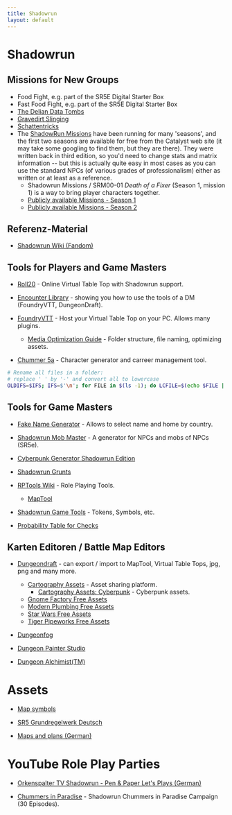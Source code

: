 ```yaml
---
title: Shadowrun
layout: default
---
```


# Shadowrun

## Missions for New Groups

- Food Fight, e.g. part of the SR5E Digital Starter Box
- Fast Food Fight, e.g. part of the SR5E Digital Starter Box
- [The Delian Data Tombs](https://www.gmbinder.com/share/-LL1Ft_k7Kb7q19sKzvq)
- [Gravedirt Slinging](https://www.gmbinder.com/share/-LTKR31YJGiuI7X42DcE)
- [Schattentricks](https://www.drivethrurpg.com/product/292478/Shadowrun-Schattentricks)
- The [ShadowRun Missions](https://forums.shadowruntabletop.com/index.php?topic=26511.0) have been running for many 'seasons', and the first two seasons are available for free from the Catalyst web site (it may take some googling to find them, but they are there). They were written back in third edition, so you'd need to change stats and matrix information -- but this is actually quite easy in most cases as you can use the standard NPCs (of various grades of professionalism) either as written or at least as a reference.
  - Shadowrun Missions / SRM00-01 *Death of a Fixer* (Season 1, mission 1) is a way to bring player characters together.
  - [Publicly available Missions - Season 1](https://www.shadowruntabletop.com/missions/downloads-season-1/)
  - [Publicly available Missions - Season 2](https://www.shadowruntabletop.com/missions/downloads-season-2/)

## Referenz-Material

- [Shadowrun Wiki (Fandom)](https://shadowrun.fandom.com/wiki/Wiki)

## Tools for Players and Game Masters

- [Roll20](https://roll20.net/) - Online Virtual Table Top with Shadowrun support.

- [Encounter Library](https://www.encounterlibrary.com/) - showing you how to use the tools of a DM (FoundryVTT, DungeonDraft).

- [FoundryVTT](https://foundryvtt.com) - Host your Virtual Table Top on your PC. Allows many plugins.
  - [Media Optimization Guide](https://foundryvtt.com/article/media/) - Folder structure, file naming, optimizing assets.

- [Chummer 5a](https://github.com/chummer5a/chummer5a) - Character generator and carreer management tool.

```bash
# Rename all files in a folder:
# replace ' ' by '-' and convert all to lowercase
OLDIFS=$IFS; IFS=$'\n'; for FILE in $(ls -1); do LCFILE=$(echo $FILE | sed 's/\ /-/g' | tr '[:upper:]' '[:lower:]'); mv "$FILE" "$LCFILE"; done; IFS=$OLDIFS
```

## Tools for Game Masters

- [Fake Name Generator](https://www.fakenamegenerator.com/) - Allows to select name and home by country.

- [Shadowrun Mob Master](https://toktic.github.io/sr_gmt/) - A generator for NPCs and mobs of NPCs (SR5e).

- [Cyberpunk Generator Shadowrun Edition](https://rpgenerator.net/cyberpunk/runners)

- [Shadowrun Grunts](http://antagonistes.com/sr5/grunts.php)

- [RPTools Wiki](https://wiki.rptools.info/index.php/Main_Page) - Role Playing Tools.
  - [MapTool](https://github.com/RPTools/maptool/wiki)

- [Shadowrun Game Tools](https://www.shadowrun6.de/) - Tokens, Symbols, etc.

- [Probability Table for Checks](https://docs.google.com/spreadsheets/d/1Ts3pXOJ7V6-oX7NEuow_T7P4zJKIx6NRRLNZlVOrwRM/edit#gid=0)

## Karten Editoren / Battle Map Editors

* [Dungeondraft](https://dungeondraft.net/) - can export / import to MapTool, Virtual Table Tops, jpg, png and many more.
  * [Cartography Assets](https://cartographyassets.com/) - Asset sharing platform.
    * [Cartography Assets: Cyberpunk](https://cartographyassets.com/asset-tag/cyberpunk/) - Cyberpunk assets.
  * [Gnome Factory Free Assets](https://www.patreon.com/posts/41738999)
  * [Modern Plumbing Free Assets](https://cartographyassets.com/assets/5542/modern-plumbing/)
  * [Star Wars Free Assets](https://cartographyassets.com/assets/5369/star-wars-asset-pack-i/)
  * [Tiger Pipeworks Free Assets](https://cartographyassets.com/assets/5536/tygerpipeworks/)

* [Dungeonfog](https://www.dungeonfog.com/)

* [Dungeon Painter Studio](https://store.steampowered.com/app/592260/Dungeon_Painter_Studio/)

* [Dungeon Alchimist(TM)](https://www.kickstarter.com/projects/1024146278/dungeon-alchemisttm/)

# Assets

- [Map symbols](https://www.shadowrun6.de/index.php/spielhilfen-2/symbole-und-icons/63-shadowrun-5/238-sr5-kartensymbole.html)

- [SR5 Grundregelwerk Deutsch](https://www.pegasusdigital.de/product/123269/Shadowrun-5-Grundregelwerk)

- [Maps and plans (German)](https://www.shadowrun6.de/index.php/fanstuff-2/plaene-und-karten.html)

# YouTube Role Play Parties

- [Orkenspalter TV Shadowrun - Pen & Paper Let's Plays (German)](https://www.youtube.com/playlist?list=PL9lrD0EiOevRPivCfFsPIpFTqB3HRDHPS)

- [Chummers in Paradise](https://www.youtube.com/playlist?list=PLgx-yUu4qNmFkygsBIfMDkNLrecq7RomW) - Shadowrun Chummers in Paradise Campaign (30 Episodes).
